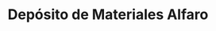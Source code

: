 ---
title: "Depósito de Materiales Alfaro"
url: /daniel-flores/deposito-de-materiales-alfaro/
shop: hardware
---